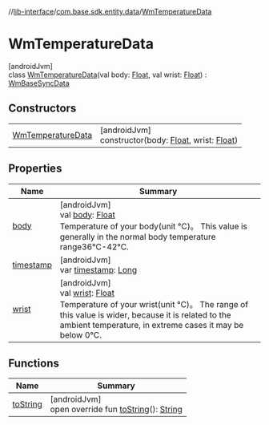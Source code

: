 //[lib-interface](../../../index.md)/[com.base.sdk.entity.data](../index.md)/[WmTemperatureData](index.md)

# WmTemperatureData

[androidJvm]\
class [WmTemperatureData](index.md)(val body: [Float](https://kotlinlang.org/api/latest/jvm/stdlib/kotlin/-float/index.html), val wrist: [Float](https://kotlinlang.org/api/latest/jvm/stdlib/kotlin/-float/index.html)) : [WmBaseSyncData](../-wm-base-sync-data/index.md)

## Constructors

| | |
|---|---|
| [WmTemperatureData](-wm-temperature-data.md) | [androidJvm]<br>constructor(body: [Float](https://kotlinlang.org/api/latest/jvm/stdlib/kotlin/-float/index.html), wrist: [Float](https://kotlinlang.org/api/latest/jvm/stdlib/kotlin/-float/index.html)) |

## Properties

| Name | Summary |
|---|---|
| [body](body.md) | [androidJvm]<br>val [body](body.md): [Float](https://kotlinlang.org/api/latest/jvm/stdlib/kotlin/-float/index.html)<br>Temperature of your body(unit ℃)。 This value is generally in the normal body temperature range36℃-42℃. |
| [timestamp](../-wm-base-sync-data/timestamp.md) | [androidJvm]<br>var [timestamp](../-wm-base-sync-data/timestamp.md): [Long](https://kotlinlang.org/api/latest/jvm/stdlib/kotlin/-long/index.html) |
| [wrist](wrist.md) | [androidJvm]<br>val [wrist](wrist.md): [Float](https://kotlinlang.org/api/latest/jvm/stdlib/kotlin/-float/index.html)<br>Temperature of your wrist(unit ℃)。 The range of this value is wider, because it is related to the ambient temperature, in extreme cases it may be below 0℃. |

## Functions

| Name | Summary |
|---|---|
| [toString](to-string.md) | [androidJvm]<br>open override fun [toString](to-string.md)(): [String](https://kotlinlang.org/api/latest/jvm/stdlib/kotlin/-string/index.html) |
